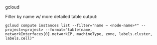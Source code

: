 gcloud

Filter by name w/ more detailed table output:

```gcloud compute instances list --filter="name ~ <node-name>*" --project=<project> --format="table(name, networkInterfaces[0].networkIP, machineType, zone, labels.cluster, labels.cell)"```
